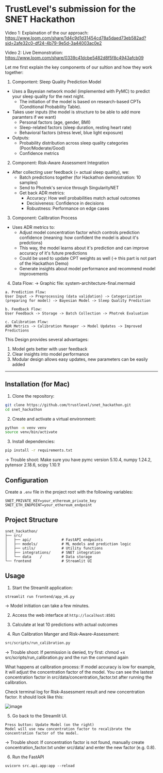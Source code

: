 # TrustLevel's submission for the SNET Hackathon

Video 1: Explaination of the our approach: https://www.loom.com/share/1d4c9d1d31454cd78a5daed73eb582ad?sid=2afe32c0-df24-4b79-9e5d-3a44003ac0e2

Video 2: Live Demonstration: https://www.loom.com/share/0339c41dcbe5482d8f5f8c4943afcb09

Let me first explain the key components of our sultion and how they work together:

1. Compontent: Sleep Quality Prediction Model
- Uses a Bayesian network model (implemented with PyMC) to predict your sleep quality for the next night.
  - The initiation of the model is based on research-based CPTs (Conditional Probability Table). 
- Takes user inputs (the model is structure to be able to add more paramters if we want)
  - Personal factors (age, gender, BMI)
  - Sleep-related factors (sleep duration, resting heart rate)
  - Behavioral factors (stress level, blue light exposure)
- Outputs:
  - Probability distribution across sleep quality categories (Poor/Moderate/Good)
  - Confidence metrics

2. Component: Risk-Aware Assessment Integration
- After collecting user feedback (= actual sleep quality), we:
  - Batch predictions together (for Hackathon demonstration: 10 samples)
  - Send to Photrek's service through SingularityNET
  - Get back ADR metrics:
    - Accuracy: How well probabilities match actual outcomes
    - Decisiveness: Confidence in decisions
    - Robustness: Performance on edge cases

3. Component: Calibration Process
- Uses ADR metrics to:
  - Adjust model concentration factor which controls prediction confidence (meaning: how confident the model is about it's predctions)
  - This way, the model learns about it's prediction and can improve accuracy of it's future predictions 
  - Could be used to update CPT weights as well (-> this part is not part of the Hackathon Demo)
  - Generate insights about model performance and recommend model improvements

4. Data Flow:
-> Graphic file: system-architecture-final.mermaid 
```
a. Prediction Flow:
User Input -> Preprocessing (data validation) -> Categorization (preparing for model) -> Bayesian Model -> Sleep Quality Prediction

b. Feedback Flow:
User Feedback -> Storage -> Batch Collection -> Photrek Evaluation

c. Calibration Flow:
ADR Metrics -> Calibration Manager -> Model Updates -> Improved Predictions
```

This Design provides several advantages:
1. Model gets better with user feedback
2. Clear insights into model performance
3. Modular design allows easy updates, new parameters can be easily added

---

## Installation (for Mac)

1. Clone the repository:
```bash
git clone https://github.com/trustlevel/snet_hackathon.git
cd snet_hackathon
```

2. Create and activate a virtual environment:
```bash
python -m venv venv
source venv/bin/activate
```

3. Install dependencies:
```bash
pip install -r requirements.txt
```
-> Trouble shoot: Make sure you have pymc version 5.10.4, numpy 1.24.2, pytensor 2.18.6, scipy 1.10.1!

## Configuration

Create a `.env` file in the project root with the following variables:
```
SNET_PRIVATE_KEY=your_ethereum_private_key
SNET_ETH_ENDPOINT=your_ethereum_endpoint
```

## Project Structure

```
snet_hackathon/
├── src/
│   ├── api/              # FastAPI endpoints
│   ├── models/           # ML models and prediction logic
│   ├── utils/            # Utility functions
│   ├── integrations/     # SNET integration
│   └── data    /         # Data storage
└── frontend              # Streamlit UI
```

## Usage

1. Start the Streamlit application:
```bash
streamlit run frontend/app_v6.py
```

-> Model initiation can take a few minutes.

2. Access the web interface at `http://localhost:8501`

3. Calculate at leat 10 predictions with actual outcomes

4. Run Calibration Manger and Risk-Aware-Assessment:
```bash
src/scripts/run_calibration.py
```
-> Trouble shoot: 
If permission is denied, try first: chmod +x src/scripts/run_calibration.py and the run the command again

What happens at calibration process: If model accuracy is low for example, it will adjust the concentration factor of the model. You can see the lastest concentration factor in src/data/concentration_factor.txt after running the calibration.

Check terminal log for Risk-Assessment result and new concentration factor. It should look like this:

![image](https://github.com/user-attachments/assets/a99e1550-6b38-4f97-8035-f56ce89f446f)


5. Go back to the Streamlit UI.
```
Press button: Update Model (on the right)
Model will use new concentration factor to recalibrate the concentration factor of the model.
```
-> Trouble shoot: If concentration factor is not found, manually create concentration_factor.txt under src/data/ and enter the new factor (e.g. 0.8). 

6. Run the FastAPI
```
uvicorn src.api.app:app --reload
```

